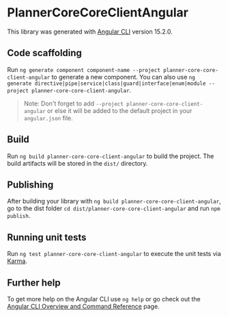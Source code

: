 # PlannerCoreCoreClientAngular

This library was generated with [Angular CLI](https://github.com/angular/angular-cli) version 15.2.0.

## Code scaffolding

Run `ng generate component component-name --project planner-core-core-client-angular` to generate a new component. You can also use `ng generate directive|pipe|service|class|guard|interface|enum|module --project planner-core-core-client-angular`.
> Note: Don't forget to add `--project planner-core-core-client-angular` or else it will be added to the default project in your `angular.json` file. 

## Build

Run `ng build planner-core-core-client-angular` to build the project. The build artifacts will be stored in the `dist/` directory.

## Publishing

After building your library with `ng build planner-core-core-client-angular`, go to the dist folder `cd dist/planner-core-core-client-angular` and run `npm publish`.

## Running unit tests

Run `ng test planner-core-core-client-angular` to execute the unit tests via [Karma](https://karma-runner.github.io).

## Further help

To get more help on the Angular CLI use `ng help` or go check out the [Angular CLI Overview and Command Reference](https://angular.io/cli) page.
